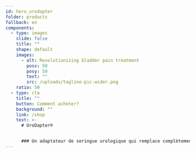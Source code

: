```yaml
---
id: hero_urodapter
folder: products
fallback: en
components:
  - type: images
    slide: false
    title: ""
    shape: default
    images:
      - alt: Revolutionizing bladder pain treatment
        posx: 50
        posy: 50
        text: ""
        src: /uploads/tagline-pic-wider.png
    ratio: 50
  - type: cta
    title: ""
    button: Comment acheter?
    background: ""
    link: /shop
    text: >-
      # UroDapter®


      ### Un adaptateur de seringue urologique qui remplace complètement le cathéter: il permet une instillation de la vessie sans douleur et sans complication
---
```

